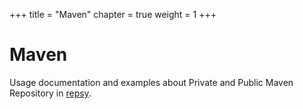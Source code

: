 +++
title = "Maven"
chapter = true
weight = 1
+++

# Maven

Usage documentation and examples about Private and Public Maven Repository in [repsy](https://repsy.io).